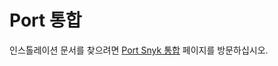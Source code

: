 # Port 통합

인스톨레이션 문서를 찾으려면 [Port Snyk 통합](https://docs.getport.io/build-your-software-catalog/sync-data-to-catalog/code-quality-security/snyk/) 페이지를 방문하십시오.
